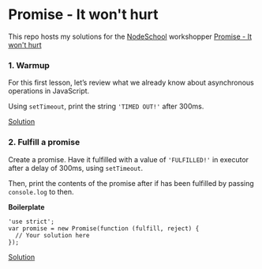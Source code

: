 # Promise - It won't hurt

This repo hosts my solutions for the [NodeSchool](https://nodeschool.io) workshopper [Promise - It won't hurt](https://github.com/stevekane/promise-it-wont-hurt)

### 1. Warmup
  For this first lesson, let’s review what we already know about asynchronous
  operations in JavaScript.

  Using `setTimeout`, print the string `'TIMED OUT!'` after 300ms.

  [Solution](warmup.js)

### 2. Fulfill a promise
  Create a promise. Have it fulfilled with a value of `'FULFILLED!'` in executor after a delay of 300ms, using `setTimeout`.

  Then, print the contents of the promise after if has been fulfilled by passing `console.log` to then.

  **Boilerplate**

    'use strict';
    var promise = new Promise(function (fulfill, reject) {
      // Your solution here
    });

  [Solution](setTimeoutPromise.js)
